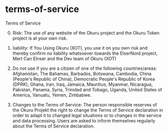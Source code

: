 # terms-of-service
Terms of Service


0. Risk:
The use of any website of the Okuru project and the Okuru Token project is at your own risk.

1. liability:
If You Using Okuru (XOT), you use it on you own risk and thereby confirm no liability whatsoever towards the ElserNord project, Mert Can Elnser and the Dev team of Okuru (XOT)

2. Do not use if you are a citizen of one of the following countries/areas:
Afghanistan, The Bahamas, Barbados, Botswana, Cambodia, China (People's Republic of China), Democratic People's Republic of Korea (DPRK), 
Ghana, Iran, Iraq, Jamaica, Mauritius, Myanmar, Nicaragua, Pakistan, Panama, Syria, Trinidad and Tobago, Uganda, United States of America, 
Vanuatu, Yemen, Zimbabwe.
 
3. Changes to the Terms of Service:
The person responsible reserves of the Okuru Projekt the right to change the Terms of Service declaration in order to adapt it to changed legal situations or to changes in the
service and data processing. Users are asked to inform themselves regularly about the Terms of Service declaration.
